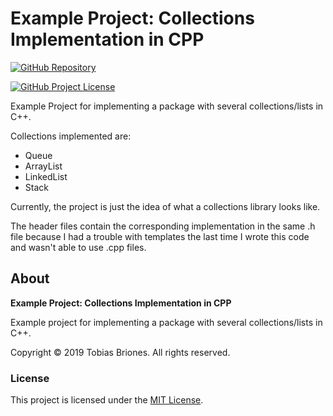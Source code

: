 # Example Project: Collections Implementation in CPP

[![GitHub Repository](https://raw.githubusercontent.com/tobiasbriones/static/main/gh-badge.svg)](https://github.com/tobiasbriones/)

[![GitHub Project License](https://img.shields.io/github/license/tobiasbriones/ep-collections-impl-in-cpp.svg?style=flat-square)](https://github.com/tobiasbriones/ep-collections-impl-in-cpp/blob/main/LICENSE)

Example Project for implementing a package with several collections/lists in
C++.

Collections implemented are:

- Queue
- ArrayList
- LinkedList
- Stack

Currently, the project is just the idea of what a collections library looks
like.

The header files contain the corresponding implementation in the same .h file
because I had a trouble with templates the last time I wrote this code and
wasn't able to use .cpp files.

## About

**Example Project: Collections Implementation in CPP**

Example project for implementing a package with several collections/lists in
C++.

Copyright © 2019 Tobias Briones. All rights reserved.

### License

This project is licensed under
the [MIT License](https://github.com/tobiasbriones/ep-collections-impl-in-cpp/blob/main/LICENSE).
